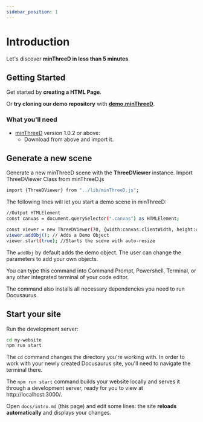 ```yaml
---
sidebar_position: 1
---
```


# Introduction

Let's discover **minThreeD in less than 5 minutes**.

## Getting Started

Get started by **creating a HTML Page**.

Or **try cloning our demo repository** with **[demo.minThreeD](https://docusaurus.new)**.

### What you'll need

- [minThreeD](https://nodejs.org/en/download/) version 1.0.2 or above:
  - Download from above and import it.

## Generate a new scene

Generate a new minThreeD scene with the **ThreeDViewer** instance.
Import ThreeDViewer Class from minThreeD.js
```bash
import {ThreeDViewer} from "../lib/minThreeD.js";
```

The following lines will let you start a demo scene in minThreeD:

```bash
//Output HTMLElement
const canvas = document.querySelector(".canvas") as HTMLElement;

const viewer = new ThreeDViewer(70, {width:canvas.clientWidth, height:canvas.clientHeight}, canvas);
viewer.addObj(); // Adds a Demo Object
viewer.start(true); //Starts the scene with auto-resize
```
The `addObj` by default adds the demo object. The user can change the parameters to add your own objects.

You can type this command into Command Prompt, Powershell, Terminal, or any other integrated terminal of your code editor.

The command also installs all necessary dependencies you need to run Docusaurus.

## Start your site

Run the development server:

```bash
cd my-website
npm run start
```

The `cd` command changes the directory you're working with. In order to work with your newly created Docusaurus site, you'll need to navigate the terminal there.

The `npm run start` command builds your website locally and serves it through a development server, ready for you to view at http://localhost:3000/.

Open `docs/intro.md` (this page) and edit some lines: the site **reloads automatically** and displays your changes.
